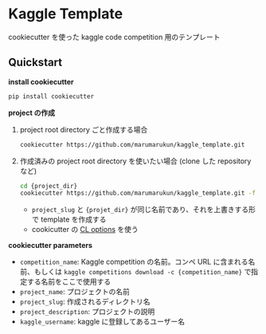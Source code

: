 # Kaggle Template

cookiecutter を使った kaggle code competition 用のテンプレート

## Quickstart

**install cookiecutter**

```bash
pip install cookiecutter
```

**project の作成**

1. project root directory ごと作成する場合

    ```bash
    cookiecutter https://github.com/marumarukun/kaggle_template.git
    ```

2. 作成済みの project root directory を使いたい場合 (clone した repository など)

    ```bash
    cd {project_dir}
    cookiecutter https://github.com/marumarukun/kaggle_template.git -f -o ../
    ```

    - `project_slug` と `{projet_dir}` が同じ名前であり、それを上書きする形で template を作成する
    - cookicutter の [CL options](https://cookiecutter.readthedocs.io/en/1.7.0/advanced/cli_options.html) を使う

**cookiecutter parameters**

- `competition_name`: Kaggle competition の名前。コンペ URL に含まれる名前、もしくは `kaggle competitions download -c {competition_name}` で指定する名前をここで使用する
- `project_name`: プロジェクトの名前
- `project_slug`: 作成されるディレクトリ名
- `project_description`: プロジェクトの説明
- `kaggle_username`: kaggle に登録してあるユーザー名
